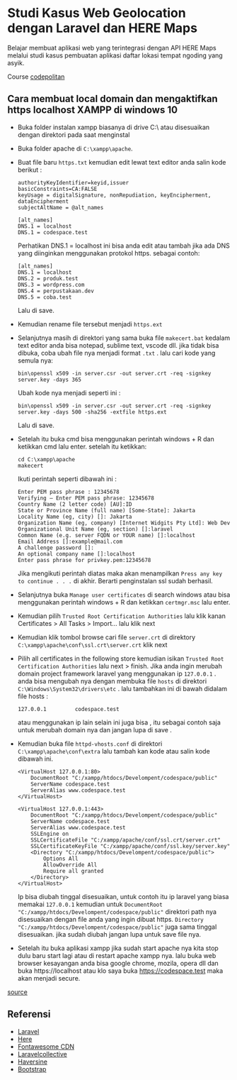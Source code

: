 # Studi Kasus Web Geolocation dengan Laravel dan HERE Maps

Belajar membuat aplikasi web yang terintegrasi dengan API HERE Maps melalui studi kasus pembuatan aplikasi daftar lokasi tempat ngoding yang asyik.

Course [codepolitan](https://www.codepolitan.com/course/intro/studi-kasus-web-geolocation-dengan-laravel-dan-here-maps)

## Cara membuat local domain dan mengaktifkan https localhost XAMPP di windows 10

- Buka folder instalan xampp biasanya di drive C:\ atau disesuaikan dengan direktori pada saat menginstal
- Buka folder apache di ```C:\xampp\apache```. 
- Buat file baru ```https.txt``` kemudian edit lewat text editor anda salin kode berikut :
  ```
  authorityKeyIdentifier=keyid,issuer 
  basicConstraints=CA:FALSE 
  keyUsage = digitalSignature, nonRepudiation, keyEncipherment, dataEncipherment 
  subjectAltName = @alt_names 

  [alt_names] 
  DNS.1 = localhost
  DNS.1 = codespace.test
  ```
  Perhatikan DNS.1 = localhost ini bisa anda edit atau tambah jika ada DNS yang diinginkan menggunakan protokol https. sebagai contoh:

  ```
  [alt_names] 
  DNS.1 = localhost
  DNS.2 = produk.test
  DNS.3 = wordpress.com
  DNS.4 = perpustakaan.dev
  DNS.5 = coba.test
  ```
  Lalu di save.
- Kemudian rename file tersebut menjadi ```https.ext```
- Selanjutnya masih di direktori yang sama buka file ```makecert.bat``` kedalam text editor anda bisa notepad, sublime text, vscode dll.  jika tidak bisa dibuka, coba ubah file nya menjadi format ```.txt``` . lalu cari kode yang semula nya:

  ```
  bin\openssl x509 -in server.csr -out server.crt -req -signkey server.key -days 365
  ```
  Ubah kode nya menjadi seperti ini :
  ```
  bin\openssl x509 -in server.csr -out server.crt -req -signkey server.key -days 500 -sha256 -extfile https.ext
  ```
  Lalu di save.

- Setelah itu buka cmd bisa menggunakan perintah windows + R dan ketikkan cmd lalu enter. setelah itu ketikkan:
  ```
  cd C:\xampp\apache
  makecert
  ```
  Ikuti perintah seperti dibawah ini :
  ```
  Enter PEM pass phrase : 12345678
  Verifying – Enter PEM pass phrase: 12345678
  Country Name (2 letter code) [AU]:ID
  State or Province Name (full name) [Some-State]: Jakarta
  Locality Name (eg, city) []: Jakarta
  Organization Name (eg, company) [Internet Widgits Pty Ltd]: Web Dev
  Organizational Unit Name (eg, section) []:laravel
  Common Name (e.g. server FQDN or YOUR name) []:localhost
  Email Address []:example@mail.com
  A challenge password []:
  An optional company name []:localhost
  Enter pass phrase for privkey.pem:12345678
  ```
  Jika mengikuti perintah diatas maka akan menampilkan ```Press any key to continue . . .``` di akhir. Berarti penginstalan ssl sudah berhasil. 
- Selanjutnya buka ```Manage user certificates``` di search windows atau bisa menggunakan perintah windows + R dan ketikkan ```certmgr.msc``` lalu enter. 
- Kemudian pilih ```Trusted Root Certification Authorities``` lalu klik kanan Certificates > All Tasks > Import… lalu klik next
- Kemudian klik tombol browse cari file ```server.crt``` di direktory ```C:\xampp\apache\conf\ssl.crt\server.crt``` klik next
- Pilih all certificates in the following store kemudian isikan ```Trusted Root Certification Authorities``` lalu next > finish.
  Jika anda ingin merubah domain project framework laravel yang menggunakan ip ```127.0.0.1``` . anda bisa mengubah nya dengan membuka file ```hosts``` di direktori ```C:\Windows\System32\drivers\etc``` . lalu tambahkan ini di bawah didalam file hosts :
  ```
  127.0.0.1         codespace.test
  ```
  atau menggunakan ip lain selain ini juga bisa , itu sebagai contoh saja untuk merubah domain nya dan jangan lupa di save .
- Kemudian buka file ```httpd-vhosts.conf``` di direktori ```C:\xampp\apache\conf\extra``` lalu tambah kan kode atau salin kode dibawah ini.
  ```
  <VirtualHost 127.0.0.1:80>
      DocumentRoot "C:/xampp/htdocs/Develompent/codespace/public"
      ServerName codespace.test
      ServerAlias www.codespace.test
  </VirtualHost>

  <VirtualHost 127.0.0.1:443>
      DocumentRoot "C:/xampp/htdocs/Develompent/codespace/public"
      ServerName codespace.test
      ServerAlias www.codespace.test
      SSLEngine on
      SSLCertificateFile "C:/xampp/apache/conf/ssl.crt/server.crt"
      SSLCertificateKeyFile "C:/xampp/apache/conf/ssl.key/server.key"
      <Directory "C:/xampp/htdocs/Develompent/codespace/public">
          Options All
    	  AllowOverride All
    	  Require all granted
      </Directory>
  </VirtualHost>
  ```
  Ip bisa diubah tinggal disesuaikan, untuk contoh itu ip laravel yang biasa memakai ```127.0.0.1``` kemudian untuk ```DocumentRoot "C:/xampp/htdocs/Develompent/codespace/public"``` direktori path nya disesuaikan dengan file anda yang ingin dibuat https. ```Directory "C:/xampp/htdocs/Develompent/codespace/public"``` juga sama tinggal disesuaikan. jika sudah diubah jangan lupa untuk save file nya.

- Setelah itu buka aplikasi xampp jika sudah start apache nya kita stop dulu baru start lagi atau di restart apache xampp nya. lalu buka web browser kesayangan anda bisa google chrome, mozila, opera dll dan buka https://localhost atau klo saya buka https://codespace.test maka akan menjadi secure.

[source](https://www.iltekkomputer.com/cara-mengaktifkan-https-localhost-xampp-di-windows-menjadi-secure/)

## Referensi
- [Laravel](https://laravel.com/docs/7.x)
- [Here](https://developer.here.com/documentation/maps/3.1.15.1/dev_guide/index.html)
- [Fontawesome CDN](https://cdnjs.com/libraries/font-awesome)
- [Laravelcollective](https://laravelcollective.com/docs)
- [Haversine](http://rosettacode.org/wiki/Haversine_formula)
- [Bootstrap](https://getbootstrap.com/docs/4.0/components/carousel)
